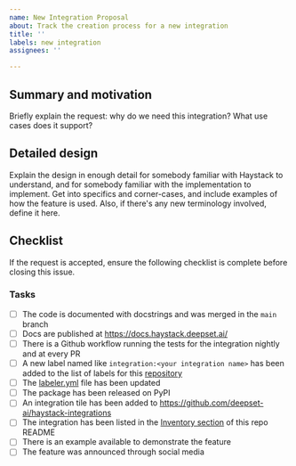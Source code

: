 ```yaml
---
name: New Integration Proposal
about: Track the creation process for a new integration
title: ''
labels: new integration
assignees: ''

---
```


## Summary and motivation

Briefly explain the request: why do we need this integration? What use cases does it support?

## Detailed design

Explain the design in enough detail for somebody familiar with Haystack to understand, and for somebody familiar with
the implementation to implement. Get into specifics and corner-cases, and include examples of how the feature is used.
Also, if there's any new terminology involved, define it here.

## Checklist

If the request is accepted, ensure the following checklist is complete before closing this issue.

### Tasks
- [ ] The code is documented with docstrings and was merged in the `main` branch
- [ ] Docs are published at https://docs.haystack.deepset.ai/
- [ ] There is a Github workflow running the tests for the integration nightly and at every PR
- [ ] A new label named like `integration:<your integration name>` has been added to the list of labels for this [repository](https://github.com/deepset-ai/haystack-core-integrations/labels)
- [ ] The [labeler.yml](https://github.com/deepset-ai/haystack-core-integrations/blob/main/.github/labeler.yml) file has been updated
- [ ] The package has been released on PyPI
- [ ] An integration tile has been added to https://github.com/deepset-ai/haystack-integrations
- [ ] The integration has been listed in the [Inventory section](https://github.com/deepset-ai/haystack-core-integrations#inventory) of this repo README
- [ ] There is an example available to demonstrate the feature
- [ ] The feature was announced through social media
